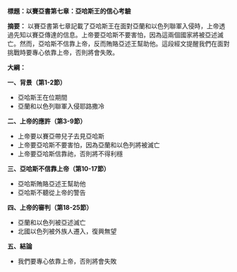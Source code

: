 **標題：以賽亞書第七章：亞哈斯王的信心考驗**

**摘要：**
以賽亞書第七章記載了亞哈斯王在面對亞蘭和以色列聯軍入侵時，上帝透過先知以賽亞傳達的信息。上帝要亞哈斯不要害怕，因為這兩個國家將被亞述滅亡。然而，亞哈斯不信靠上帝，反而賄賂亞述王幫助他。這段經文提醒我們在面對挑戰時要專心依靠上帝，否則將會失敗。

**大綱：**

**一、背景（第1-2節）**
* 亞哈斯王在位期間
* 亞蘭和以色列聯軍入侵耶路撒冷

**二、上帝的應許（第3-9節）**
* 上帝要以賽亞帶兒子去見亞哈斯
* 上帝要亞哈斯不要害怕，因為亞蘭和以色列將被滅亡
* 上帝要亞哈斯信靠祂，否則將不得利穩

**三、亞哈斯不信靠上帝（第10-17節）**
* 亞哈斯賄賂亞述王幫助他
* 亞哈斯不聽從上帝的警告

**四、上帝的審判（第18-25節）**
* 亞蘭和以色列被亞述滅亡
* 北國以色列被外族人遷入，復興無望

**五、結論**
* 我們要專心依靠上帝，否則將會失敗